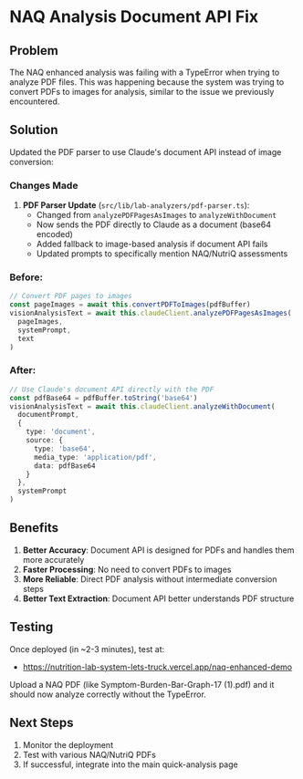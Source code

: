 # NAQ Analysis Document API Fix

## Problem
The NAQ enhanced analysis was failing with a TypeError when trying to analyze PDF files. This was happening because the system was trying to convert PDFs to images for analysis, similar to the issue we previously encountered.

## Solution
Updated the PDF parser to use Claude's document API instead of image conversion:

### Changes Made
1. **PDF Parser Update** (`src/lib/lab-analyzers/pdf-parser.ts`):
   - Changed from `analyzePDFPagesAsImages` to `analyzeWithDocument`
   - Now sends the PDF directly to Claude as a document (base64 encoded)
   - Added fallback to image-based analysis if document API fails
   - Updated prompts to specifically mention NAQ/NutriQ assessments

### Before:
```typescript
// Convert PDF pages to images
const pageImages = await this.convertPDFToImages(pdfBuffer)
visionAnalysisText = await this.claudeClient.analyzePDFPagesAsImages(
  pageImages,
  systemPrompt,
  text
)
```

### After:
```typescript
// Use Claude's document API directly with the PDF
const pdfBase64 = pdfBuffer.toString('base64')
visionAnalysisText = await this.claudeClient.analyzeWithDocument(
  documentPrompt,
  {
    type: 'document',
    source: {
      type: 'base64',
      media_type: 'application/pdf',
      data: pdfBase64
    }
  },
  systemPrompt
)
```

## Benefits
1. **Better Accuracy**: Document API is designed for PDFs and handles them more accurately
2. **Faster Processing**: No need to convert PDFs to images
3. **More Reliable**: Direct PDF analysis without intermediate conversion steps
4. **Better Text Extraction**: Document API better understands PDF structure

## Testing
Once deployed (in ~2-3 minutes), test at:
- https://nutrition-lab-system-lets-truck.vercel.app/naq-enhanced-demo

Upload a NAQ PDF (like Symptom-Burden-Bar-Graph-17 (1).pdf) and it should now analyze correctly without the TypeError.

## Next Steps
1. Monitor the deployment
2. Test with various NAQ/NutriQ PDFs
3. If successful, integrate into the main quick-analysis page